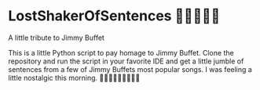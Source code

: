 # LostShakerOfSentences 🍍🌺🦩🥥🍉
A little tribute to Jimmy Buffet

This is a little Python script to pay homage to Jimmy Buffet. 
Clone the repository and run the script in your favorite IDE 
and get a little jumble of sentences from a few of Jimmy Buffets 
most popular songs. I was feeling a little nostalgic this morning. 
🥥🌴🌺🌞🌸🐚🦀🌊🪸

